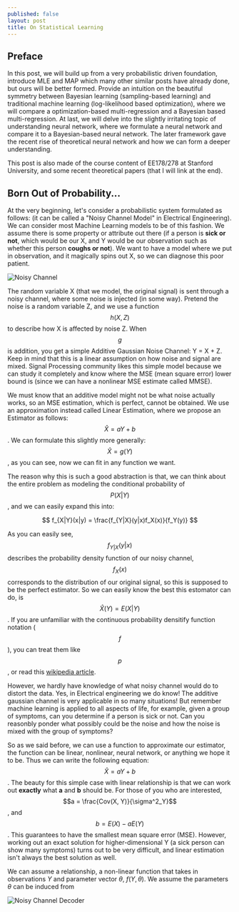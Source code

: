 ```yaml
---
published: false
layout: post
title: On Statistical Learning
---
```

## Preface

In this post, we will build up from a very probabilistic driven foundation, introduce MLE and MAP which many other similar posts have already done, but ours will be better formed. Provide an intuition on the beautiful symmetry between Bayesian learning (sampling-based learning) and traditional machine learning (log-likelihood based optimization), where we will compare a optimization-based multi-regression and a Bayesian based multi-regression. At last, we will delve into the slightly irritating topic of understanding neural network, where we formulate a neural network and compare it to a Bayesian-based neural network. The later framework gave the recent rise of  theoretical neural network and how we can form a deeper understanding.



This post is also made of the course content of EE178/278 at Stanford University, and some recent theoretical papers (that I will link at the end).

## Born Out of Probability...

At the very beginning, let's consider a probabilistic system formulated as follows: (it can be called a "Noisy Channel Model" in Electrical Engineering). We can consider most Machine Learning models to be of this fashion. We assume there is some property or attribute out there (if a person is **sick or not**, which would be our X, and Y would be our observation such as whether this person **coughs or not**). We want to have a model where we put in observation, and it magically spins out X, so we can diagnose this poor patient.



![Noisy Channel](http://anie.me/images/noisy_channel.jpg)



The random variable X (that we model, the original signal) is sent through a noisy channel, where some noise is injected (in some way). Pretend the noise is a random variable Z, and we use a function $$h(X, Z)$$ to describe how X is affected by noise Z. When $$g$$ is addition, you get a simple Additive Gaussian Noise Channel: Y = X + Z. Keep in mind that this is a linear assumption on how noise and signal are mixed. Signal Processing community likes this simple model because we can study it completely and know where the MSE (mean square error) lower bound is (since we can have a nonlinear MSE estimate called MMSE).



We must know that an additive model might not be what noise actually works, so an MSE estimation, which is perfect, cannot be obtained. We use an approximation instead called Linear Estimation, where we propose an Estimator as follows: $$\hat{X} = aY + b$$. We can formulate this slightly more generally: $$\hat{X} = g(Y)$$, as you can see, now we can fit in any function we want.



The reason why this is such a good abstraction is that, we can think about the entire problem as modeling the conditional probability of $$P(X|Y)$$,  and we can easily expand this into: 


$$
f_{X|Y}(x|y) = \frac{f_{Y|X}(y|x)f_X(x)}{f_Y(y)}
$$

As you can easily see, $$f_{Y|X}(y|x)$$ describes the probability density function of our noisy channel, $$f_X(x)$$ corresponds to the distribution of our original signal, so this is supposed to be the perfect estimator. So we can easily know the best this estomator can do, is $$\hat{X}(Y) = E(X|Y)$$. If you are unfamiliar with the continuous probability densitify function notation ($$f$$), you can treat them like $$p$$, or read this [wikipedia article](https://en.wikipedia.org/wiki/Probability_density_function). 



However, we hardly have knowledge of what noisy channel would do to distort the data. Yes, in Electrical engineering we do know! The additive gaussian channel is very applicable in so many situations! But remember machine learning is applied to all aspects of life, for example, given a group of symptoms, can you determine if a person is sick or not. Can you reasonbly ponder what possibly could be the noise and how the noise is mixed with the group of symptoms?



So as we said before, we can use a function to approximate our estimator, the function can be linear, nonlinear, neural network, or anything we hope it to be. Thus we can write the following equation: $$\hat{X} = aY + b​$$. The beauty for this simple case with linear relationship is that we can work out **exactly** what **a** and **b** should be. For those of you who are interested, $$a = \frac{Cov(X, Y)}{\sigma^2_Y}​$$, and $$b = E(X) - aE(Y)​$$. This guarantees to have the smallest mean square error (MSE). However, working out an exact solution for higher-dimensional Y (a sick person can show many symptoms) turns out to be very difficult, and linear estimation isn't always the best solution as well.



We can assume a relationship, a non-linear function that takes in observations $Y$ and parameter vector $\theta$, $f(Y, \theta)$. We assume the parameters $\theta$ can be induced from 

![Noisy Channel Decoder](http://anie.me/images/noisy_channel_decoder.jpg)

